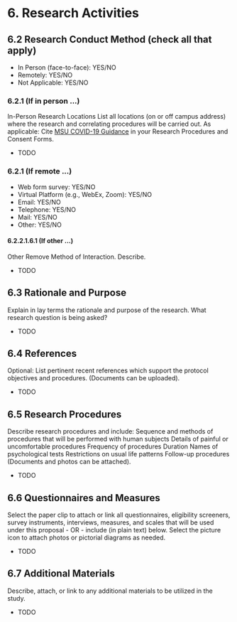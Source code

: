 # 6. Research Activities

## 6.2 Research Conduct Method (check all that apply)

* In Person (face-to-face): YES/NO
* Remotely: YES/NO
* Not Applicable: YES/NO

### 6.2.1 (If in person ...)
In-Person Research Locations
List all locations (on or off campus address) where the research and correlating procedures will be carried out.
As applicable: Cite [MSU COVID-19 Guidance](https://www.montana.edu/orc/irb/Covid-19_irb_guidance.html) in your Research Procedures and Consent Forms.

* TODO

### 6.2.1 (If remote ...)

* Web form survey: YES/NO
* Virtual Platform (e.g., WebEx, Zoom): YES/NO
* Email: YES/NO
* Telephone: YES/NO
* Mail: YES/NO
* Other: YES/NO

#### 6.2.2.1.6.1 (If other ...)
Other Remove Method of Interaction. Describe.

* TODO

## 6.3 Rationale and Purpose
Explain in lay terms the rationale and purpose of the research. What research question is being asked?

* TODO

## 6.4 References
Optional: List pertinent recent references which support the protocol objectives and procedures. (Documents can be uploaded).

* TODO

## 6.5 Research Procedures
Describe research procedures and include:
Sequence and methods of procedures that will be performed with human subjects
Details of painful or uncomfortable procedures
Frequency of procedures
Duration
Names of psychological tests
Restrictions on usual life patterns
Follow-up procedures
(Documents and photos can be attached).

* TODO

## 6.6 Questionnaires and Measures
Select the paper clip to attach or link all questionnaires, eligibility screeners, survey instruments, interviews, measures, and scales that will be used under this proposal - OR - include (in plain text) below. Select the picture icon to attach photos or pictorial diagrams as needed.

* TODO

## 6.7 Additional Materials
Describe, attach, or link to any additional materials to be utilized in the study.

* TODO
